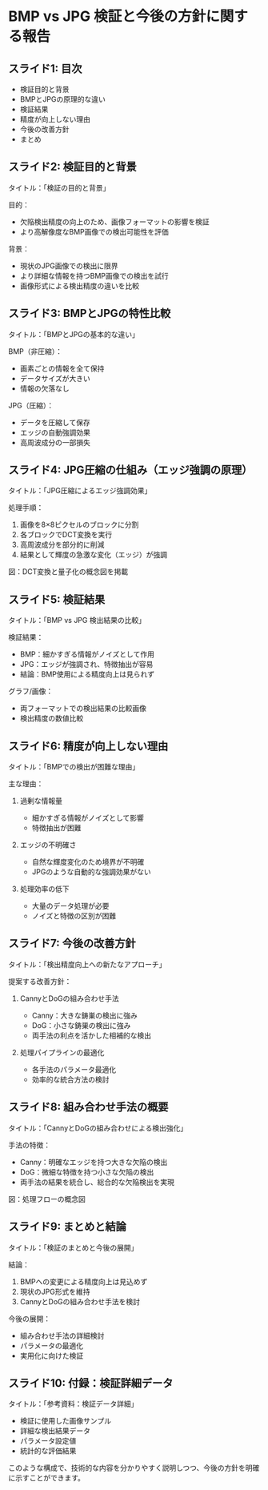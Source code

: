 # BMP vs JPG 検証と今後の方針に関する報告

## スライド1: 目次
- 検証目的と背景
- BMPとJPGの原理的な違い
- 検証結果
- 精度が向上しない理由
- 今後の改善方針
- まとめ

## スライド2: 検証目的と背景
タイトル：「検証の目的と背景」

目的：
- 欠陥検出精度の向上のため、画像フォーマットの影響を検証
- より高解像度なBMP画像での検出可能性を評価

背景：
- 現状のJPG画像での検出に限界
- より詳細な情報を持つBMP画像での検出を試行
- 画像形式による検出精度の違いを比較

## スライド3: BMPとJPGの特性比較
タイトル：「BMPとJPGの基本的な違い」

BMP（非圧縮）：
- 画素ごとの情報を全て保持
- データサイズが大きい
- 情報の欠落なし

JPG（圧縮）：
- データを圧縮して保存
- エッジの自動強調効果
- 高周波成分の一部損失

## スライド4: JPG圧縮の仕組み（エッジ強調の原理）
タイトル：「JPG圧縮によるエッジ強調効果」

処理手順：
1. 画像を8×8ピクセルのブロックに分割
2. 各ブロックでDCT変換を実行
3. 高周波成分を部分的に削減
4. 結果として輝度の急激な変化（エッジ）が強調

図：DCT変換と量子化の概念図を掲載

## スライド5: 検証結果
タイトル：「BMP vs JPG 検出結果の比較」

検証結果：
- BMP：細かすぎる情報がノイズとして作用
- JPG：エッジが強調され、特徴抽出が容易
- 結論：BMP使用による精度向上は見られず

グラフ/画像：
- 両フォーマットでの検出結果の比較画像
- 検出精度の数値比較

## スライド6: 精度が向上しない理由
タイトル：「BMPでの検出が困難な理由」

主な理由：
1. 過剰な情報量
   - 細かすぎる情報がノイズとして影響
   - 特徴抽出が困難

2. エッジの不明確さ
   - 自然な輝度変化のため境界が不明確
   - JPGのような自動的な強調効果がない

3. 処理効率の低下
   - 大量のデータ処理が必要
   - ノイズと特徴の区別が困難

## スライド7: 今後の改善方針
タイトル：「検出精度向上への新たなアプローチ」

提案する改善方針：
1. CannyとDoGの組み合わせ手法
   - Canny：大きな鋳巣の検出に強み
   - DoG：小さな鋳巣の検出に強み
   - 両手法の利点を活かした相補的な検出

2. 処理パイプラインの最適化
   - 各手法のパラメータ最適化
   - 効率的な統合方法の検討

## スライド8: 組み合わせ手法の概要
タイトル：「CannyとDoGの組み合わせによる検出強化」

手法の特徴：
- Canny：明確なエッジを持つ大きな欠陥の検出
- DoG：微細な特徴を持つ小さな欠陥の検出
- 両手法の結果を統合し、総合的な欠陥検出を実現

図：処理フローの概念図

## スライド9: まとめと結論
タイトル：「検証のまとめと今後の展開」

結論：
1. BMPへの変更による精度向上は見込めず
2. 現状のJPG形式を維持
3. CannyとDoGの組み合わせ手法を検討

今後の展開：
- 組み合わせ手法の詳細検討
- パラメータの最適化
- 実用化に向けた検証

## スライド10: 付録：検証詳細データ
タイトル：「参考資料：検証データ詳細」

- 検証に使用した画像サンプル
- 詳細な検出結果データ
- パラメータ設定値
- 統計的な評価結果

このような構成で、技術的な内容を分かりやすく説明しつつ、今後の方針を明確に示すことができます。
